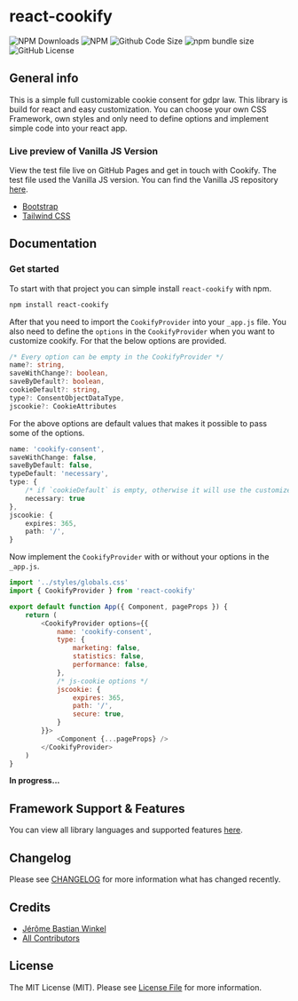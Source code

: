 # react-cookify

![NPM Downloads](https://img.shields.io/npm/dt/react-cookify)
![NPM](https://img.shields.io/npm/v/react-cookify)
![Github Code Size](https://img.shields.io/github/languages/code-size/jersyfi/react-cookify)
![npm bundle size](https://img.shields.io/bundlephobia/min/react-cookify)
![GitHub License](https://img.shields.io/github/license/jersyfi/react-cookify)

## General info
This is a simple full customizable cookie consent for gdpr law. This library is build for react and easy customization. You can choose your own CSS Framework, own styles and only need to define options and implement simple code into your react app.

### Live preview of Vanilla JS Version
View the test file live on GitHub Pages and get in touch with Cookify. The test file used the Vanilla JS version. You can find the Vanilla JS repository [here](https://github.com/jersyfi/cookify).
- [Bootstrap](https://jersyfi.github.io/cookify/test/preview/bootstrap.html)
- [Tailwind CSS](https://jersyfi.github.io/cookify/test/preview/tailwindcss.html)

## Documentation

### Get started

To start with that project you can simple install `react-cookify` with npm.

```bash
npm install react-cookify
```

After that you need to import the `CookifyProvider` into your `_app.js` file. You also need to define the `options` in the `CookifyProvider` when you want to customize cookify. For that the below options are provided.

```typescript
/* Every option can be empty in the CookifyProvider */
name?: string,
saveWithChange?: boolean,
saveByDefault?: boolean,
cookieDefault?: string,
type?: ConsentObjectDataType,
jscookie?: CookieAttributes
```

For the above options are default values that makes it possible to pass some of the options.

```typescript
name: 'cookify-consent',
saveWithChange: false,
saveByDefault: false,
typeDefault: 'necessary',
type: {
    /* if `cookieDefault` is empty, otherwise it will use the customized `typeDefault` */
    necessary: true
},
jscookie: {
    expires: 365,
    path: '/',
}
```

Now implement the `CookifyProvider` with or without your options in the `_app.js`.

```javascript
import '../styles/globals.css'
import { CookifyProvider } from 'react-cookify'

export default function App({ Component, pageProps }) {
    return (
        <CookifyProvider options={{
            name: 'cookify-consent',
            type: {
                marketing: false,
                statistics: false,
                performance: false,
            },
            /* js-cookie options */
            jscookie: {
                expires: 365,
                path: '/',
                secure: true,
            }
        }}>
            <Component {...pageProps} />
        </CookifyProvider>
    )
}
```

**In progress...**

## Framework Support & Features
You can view all library languages and supported features [here](https://github.com/Jersyfi/cookify#framework-support--features).

## Changelog
Please see [CHANGELOG](CHANGELOG.md) for more information what has changed recently.

## Credits
- [Jérôme Bastian Winkel](https://github.com/jersyfi)
- [All Contributors](../../contributors)

## License
The MIT License (MIT). Please see [License File](LICENSE) for more information.
